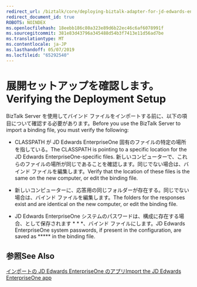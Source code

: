 ```yaml
---
redirect_url: /biztalk/core/deploying-biztalk-adapter-for-jd-edwards-enterpriseone/
redirect_document_id: true
ROBOTS: NOINDEX
ms.openlocfilehash: 18eebb186c80a323e89d6b22ec46c6af6078991f
ms.sourcegitcommit: 381e83d43796a345488d54b3f7413e11d56ad7be
ms.translationtype: MT
ms.contentlocale: ja-JP
ms.lasthandoff: 05/07/2019
ms.locfileid: "65292540"
---
```

# <a name="verifying-the-deployment-setup"></a><span data-ttu-id="8c7f1-101">展開セットアップを確認します。</span><span class="sxs-lookup"><span data-stu-id="8c7f1-101">Verifying the Deployment Setup</span></span>
<span data-ttu-id="8c7f1-102">BizTalk Server を使用してバインド ファイルをインポートする前に、以下の項目について確認する必要があります。</span><span class="sxs-lookup"><span data-stu-id="8c7f1-102">Before you use the BizTalk Server to import a binding file, you must verify the following:</span></span>  
  
-   <span data-ttu-id="8c7f1-103">CLASSPATH が JD Edwards EnterpriseOne 固有のファイルの特定の場所を指している。</span><span class="sxs-lookup"><span data-stu-id="8c7f1-103">The CLASSPATH is pointing to a specific location for the JD Edwards EnterpriseOne-specific files.</span></span> <span data-ttu-id="8c7f1-104">新しいコンピューターで、これらのファイルの場所が同じであることを確認します。同じでない場合は、バインド ファイルを編集します。</span><span class="sxs-lookup"><span data-stu-id="8c7f1-104">Verify that the location of these files is the same on the new computer, or edit the binding file.</span></span>  
  
-   <span data-ttu-id="8c7f1-105">新しいコンピューターに、応答用の同じフォルダーが存在する。同じでない場合は、バインド ファイルを編集します。</span><span class="sxs-lookup"><span data-stu-id="8c7f1-105">The folders for the responses exist and are identical on the new computer, or edit the binding file.</span></span>  
  
-   <span data-ttu-id="8c7f1-106">JD Edwards EnterpriseOne システムのパスワードは、構成に存在する場合、として保存されます \* \* \*、バインド ファイルにします。</span><span class="sxs-lookup"><span data-stu-id="8c7f1-106">JD Edwards EnterpriseOne system passwords, if present in the configuration, are saved as \*\*\*\*\* in the binding file.</span></span> 
  
## <a name="see-also"></a><span data-ttu-id="8c7f1-107">参照</span><span class="sxs-lookup"><span data-stu-id="8c7f1-107">See Also</span></span>  
 [<span data-ttu-id="8c7f1-108">インポートの JD Edwards EnterpriseOne のアプリ</span><span class="sxs-lookup"><span data-stu-id="8c7f1-108">Import the JD Edwards EnterpriseOne app</span></span>](../core/deploying-biztalk-adapter-for-jd-edwards-enterpriseone.md)